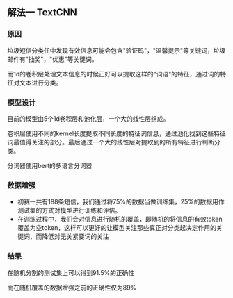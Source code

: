 ## 解法一 TextCNN

### 原因
垃圾短信分类任中发现有效信息可能会包含"验证码"，"温馨提示"等关键词，垃圾邮件有"抽奖"，"优惠"等关键词。

而1d的卷积层处理文本信息的时候正好可以提取这样的"词语"的特征，通过词的特征对文本进行分类。

### 模型设计
目前的模型由5个1d卷积层和池化层，一个大的线性层组成。

卷积层使用不同的kernel长度提取不同长度的特征词信息，通过池化找到这些特征词最值得关注的部分。最后通过一个大的线性层对提取到的所有特征进行判断分类。

分词器使用bert的多语言分词器
### 数据增强
- 初赛一共有188条短信，我们通过将75%的数据当做训练集，25%的数据用作测试集的方式对模型进行训练和评估。
- 在训练过程中，我们会对信息进行随机的覆盖，即随机的将信息的有效token覆盖为空token，这样可以更好的让模型关注那些真正对分类起决定作用的关键词，而降低对无关紧要词的关注

### 结果
在随机分割的测试集上可以得到91.5%的正确性

而在随机覆盖的数据增强之前的正确性仅为89%